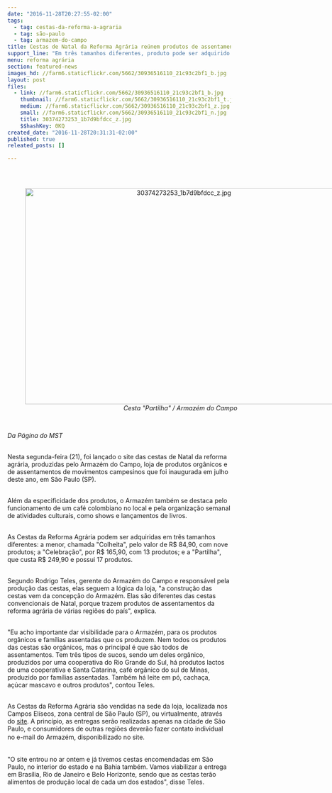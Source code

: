 ```yaml
---
date: "2016-11-28T20:27:55-02:00"
tags:
  - tag: cestas-da-reforma-a-agraria
  - tag: são-paulo
  - tag: armazem-do-campo
title: Cestas de Natal da Reforma Agrária reúnem produtos de assentamentos do MST
support_line: "Em três tamanhos diferentes, produto pode ser adquirido no Armazém do Campo ou online"
menu: reforma agrária
section: featured-news
images_hd: //farm6.staticflickr.com/5662/30936516110_21c93c2bf1_b.jpg
layout: post
files:
  - link: //farm6.staticflickr.com/5662/30936516110_21c93c2bf1_b.jpg
    thumbnail: //farm6.staticflickr.com/5662/30936516110_21c93c2bf1_t.jpg
    medium: //farm6.staticflickr.com/5662/30936516110_21c93c2bf1_z.jpg
    small: //farm6.staticflickr.com/5662/30936516110_21c93c2bf1_n.jpg
    title: 30374273253_1b7d9bfdcc_z.jpg
    $$hashKey: 0KQ
created_date: "2016-11-28T20:31:31-02:00"
published: true
releated_posts: []

---
```

<p>&nbsp;</p>

<div style="text-align:center">
<figure class="image" style="display:inline-block"><img alt="30374273253_1b7d9bfdcc_z.jpg" height="488" src="//farm6.staticflickr.com/5662/30936516110_21c93c2bf1_b.jpg" width="700" />
<figcaption><em>Cesta &quot;Partilha&quot; / Armaz&eacute;m do Campo</em></figcaption>
</figure>
</div>

<p><br />
<em>Da P&aacute;gina do MST</em></p>

<p><br />
Nesta segunda-feira (21), foi lan&ccedil;ado o site das cestas de Natal da reforma agr&aacute;ria, produzidas pelo Armaz&eacute;m do Campo, loja de produtos org&acirc;nicos e de assentamentos de movimentos campesinos que foi inaugurada em julho deste ano, em S&atilde;o Paulo (SP).</p>

<p><br />
Al&eacute;m da especificidade dos produtos, o Armaz&eacute;m tamb&eacute;m se destaca pelo funcionamento de um caf&eacute; colombiano no local e pela organiza&ccedil;&atilde;o semanal de atividades culturais, como shows e lan&ccedil;amentos de livros.</p>

<p><br />
As Cestas da Reforma Agr&aacute;ria podem ser adquiridas em tr&ecirc;s tamanhos diferentes: a menor, chamada &quot;Colheita&quot;, pelo valor de R$ 84,90, com nove produtos; a &quot;Celebra&ccedil;&atilde;o&quot;, por R$ 165,90, com 13 produtos; e a &quot;Partilha&quot;, que custa R$ 249,90 e possui 17 produtos.</p>

<p><br />
Segundo Rodrigo Teles, gerente do Armaz&eacute;m do Campo e respons&aacute;vel pela produ&ccedil;&atilde;o das cestas, elas seguem a l&oacute;gica da loja, &quot;a constru&ccedil;&atilde;o das cestas vem da concep&ccedil;&atilde;o do Armaz&eacute;m. Elas s&atilde;o diferentes das cestas convencionais de Natal, porque trazem produtos de assentamentos da reforma agr&aacute;ria de v&aacute;rias regi&otilde;es do pa&iacute;s&quot;, explica.</p>

<p><br />
&quot;Eu acho importante dar visibilidade para o Armaz&eacute;m, para os produtos org&acirc;nicos e fam&iacute;lias assentadas que os produzem. Nem todos os produtos das cestas s&atilde;o org&acirc;nicos, mas o principal &eacute; que s&atilde;o todos de assentamentos. Tem tr&ecirc;s tipos de sucos, sendo um deles org&acirc;nico, produzidos por uma cooperativa do Rio Grande do Sul, h&aacute; produtos lactos de uma cooperativa e Santa Catarina, caf&eacute; org&acirc;nico do sul de Minas, produzido por fam&iacute;lias assentadas. Tamb&eacute;m h&aacute; leite em p&oacute;, cacha&ccedil;a, a&ccedil;&uacute;car mascavo e outros produtos&quot;, contou Teles.</p>

<p><br />
As Cestas da Reforma Agr&aacute;ria s&atilde;o vendidas na sede da loja, localizada nos Campos El&iacute;seos, zona central de S&atilde;o Paulo (SP), ou virtualmente, atrav&eacute;s do <a href="https://cestas.armazemdocampo.com.br/">site</a>. A princ&iacute;pio, as entregas ser&atilde;o realizadas apenas na cidade de S&atilde;o Paulo, e consumidores de outras regi&otilde;es dever&atilde;o fazer contato individual no e-mail do Armaz&eacute;m, disponibilizado no site.&nbsp;<span style="color: rgb(85, 85, 85); font-family: &quot;Exo 2&quot;, Helvetica, Arial, sans-serif; font-size: 17.6px;">&nbsp;</span></p>

<p><br />
&quot;O site entrou no ar ontem e j&aacute; tivemos cestas encomendadas em S&atilde;o Paulo, no interior do estado e na Bahia tamb&eacute;m. Vamos viabilizar a entrega em Bras&iacute;lia, Rio de Janeiro e Belo Horizonte, sendo que as cestas ter&atilde;o alimentos de produ&ccedil;&atilde;o local de cada um dos estados&quot;, disse Teles.</p>
